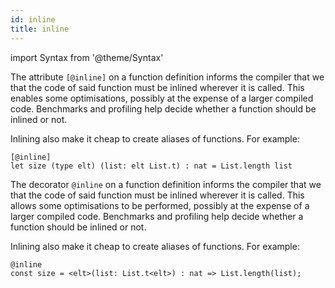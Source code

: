```yaml
---
id: inline
title: inline
---
```


import Syntax from '@theme/Syntax'

<Syntax syntax="cameligo">

The attribute `[@inline]` on a function definition informs the
compiler that we that the code of said function must be inlined
wherever it is called. This enables some optimisations, possibly at
the expense of a larger compiled code. Benchmarks and profiling help
decide whether a function should be inlined or not.

Inlining also make it cheap to create aliases of functions. For
example:

```cameligo group=inline
[@inline]
let size (type elt) (list: elt List.t) : nat = List.length list
```

</Syntax>

<Syntax syntax="jsligo">

The decorator `@inline` on a function definition informs the compiler
that we that the code of said function must be inlined wherever it is
called. This allows some optimisations to be performed, possibly at
the expense of a larger compiled code. Benchmarks and profiling help
decide whether a function should be inlined or not.

Inlining also make it cheap to create aliases of functions. For
example:

```jsligo group=inline
@inline
const size = <elt>(list: List.t<elt>) : nat => List.length(list);
```

</Syntax>
